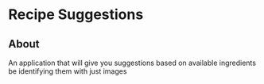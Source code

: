 # Recipe Suggestions
## About
An application that will give you suggestions based on available ingredients be identifying them with just images

